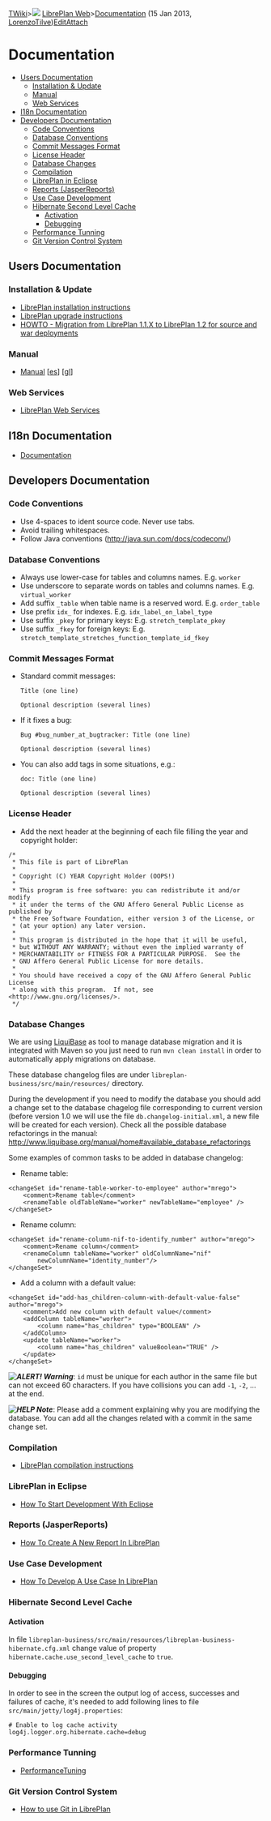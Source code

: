 [TWiki](/twiki/Main/WebHome)&gt;![](/twiki/TWiki/TWikiDocGraphics/web-bg-small.gif) [LibrePlan Web](/twiki/LibrePlan/WebHome)&gt;[Documentation](http://wiki.libreplan-enterprise.com/twiki/LibrePlan/Documentation "Topic revision: 25 (15 Jan 2013 - 08:27:28)") (15 Jan 2013, [LorenzoTilve](/twiki/Main/LorenzoTilve))[Edit](http://wiki.libreplan-enterprise.com/twiki/bin/edit/LibrePlan/Documentation?t=1520337871 "Edit this topic text")[Attach](/twiki/bin/attach/LibrePlan/Documentation "Attach an image or document to this topic")

 Documentation
===============================================================================

-   [Users Documentation](#Users_Documentation)
    -   [Installation & Update](#Installation_Update)
    -   [Manual](#Manual)
    -   [Web Services](#Web_Services)
-   [I18n Documentation](#I18n_Documentation)
-   [Developers Documentation](#Developers_Documentation)
    -   [Code Conventions](#Code_Conventions)
    -   [Database Conventions](#Database_Conventions)
    -   [Commit Messages Format](#Commit_Messages_Format)
    -   [License Header](#License_Header)
    -   [Database Changes](#Database_Changes)
    -   [Compilation](#Compilation)
    -   [LibrePlan in Eclipse](#LibrePlan_in_Eclipse)
    -   [Reports (JasperReports)](#Reports_JasperReports)
    -   [Use Case Development](#Use_Case_Development)
    -   [Hibernate Second Level Cache](#Hibernate_Second_Level_Cache)
        -   [Activation](#Activation)
        -   [Debugging](#Debugging)
    -   [Performance Tunning](#Performance_Tunning)
    -   [Git Version Control System](#Git_Version_Control_System)

 Users Documentation
----------------------------------------------------------

###  Installation & Update

-   [LibrePlan installation instructions](http://www.libreplan.org/INSTALL.html)
-   [LibrePlan upgrade instructions](http://www.libreplan.org/UPDATE.html)
-   [HOWTO - Migration from LibrePlan 1.1.X to LibrePlan 1.2 for source and war deployments](/twiki/LibrePlan/HowToMigrateNavalPlanToLibrePlan)

###  Manual

-   [Manual](http://libreplan.sourceforge.net/user-documentation/en/) \[[es](http://libreplan.sourceforge.net/user-documentation/es/)\] \[[gl](http://libreplan.sourceforge.net/user-documentation/gl/)\]

###  Web Services

-   [LibrePlan Web Services](http://libreplan.org/libreplan-web-services.html)

 I18n Documentation
--------------------------------------------------------

-   [Documentation](/twiki/LibrePlan/I18nDocumentation)

 Developers Documentation
--------------------------------------------------------------------

###  Code Conventions

-   Use 4-spaces to ident source code. Never use tabs.
-   Avoid trailing whitespaces.
-   Follow Java conventions (<http://java.sun.com/docs/codeconv/>)

###  Database Conventions

-   Always use lower-case for tables and columns names. E.g. `worker`
-   Use underscore to separate words on tables and columns names. E.g. `virtual_worker`
-   Add suffix `_table` when table name is a reserved word. E.g. `order_table`
-   Use prefix `idx_` for indexes. E.g. `idx_label_on_label_type`
-   Use suffix `_pkey` for primary keys: E.g. `stretch_template_pkey`
-   Use suffix `_fkey` for foreign keys: E.g. `stretch_template_stretches_function_template_id_fkey`

###  Commit Messages Format

-   Standard commit messages:

        Title (one line)

        Optional description (several lines)

-   If it fixes a bug:

        Bug #bug_number_at_bugtracker: Title (one line)

        Optional description (several lines)

-   You can also add tags in some situations, e.g.:

        doc: Title (one line)

        Optional description (several lines)

###  License Header

-   Add the next header at the beginning of each file filling the year and copyright holder:

<!-- -->

    /*
     * This file is part of LibrePlan
     *
     * Copyright (C) YEAR Copyright Holder (OOPS!)
     *
     * This program is free software: you can redistribute it and/or modify
     * it under the terms of the GNU Affero General Public License as published by
     * the Free Software Foundation, either version 3 of the License, or
     * (at your option) any later version.
     *
     * This program is distributed in the hope that it will be useful,
     * but WITHOUT ANY WARRANTY; without even the implied warranty of
     * MERCHANTABILITY or FITNESS FOR A PARTICULAR PURPOSE.  See the
     * GNU Affero General Public License for more details.
     *
     * You should have received a copy of the GNU Affero General Public License
     * along with this program.  If not, see <http://www.gnu.org/licenses/>.
     */

###  Database Changes

We are using [LiquiBase](http://www.liquibase.org/) as tool to manage database migration and it is integrated with Maven so you just need to run `mvn clean install` in order to automatically apply migrations on database.

These database changelog files are under `libreplan-business/src/main/resources/` directory.

During the development if you need to modify the database you should add a change set to the database chagelog file corresponding to current version (before version 1.0 we will use the file `db.changelog-initial.xml`, a new file will be created for each version). Check all the possible database refactorings in the manual: <http://www.liquibase.org/manual/home#available_database_refactorings>

Some examples of common tasks to be added in database changelog:

-   Rename table:

<!-- -->

    <changeSet id="rename-table-worker-to-employee" author="mrego">
        <comment>Rename table</comment>
        <renameTable oldTableName="worker" newTableName="employee" />
    </changeSet>

-   Rename column:

<!-- -->

    <changeSet id="rename-column-nif-to-identify_number" author="mrego">
        <comment>Rename column</comment>
        <renameColumn tableName="worker" oldColumnName="nif"
            newColumnName="identity_number"/>
    </changeSet>

-   Add a column with a default value:

<!-- -->

    <changeSet id="add-has_children-column-with-default-value-false" author="mrego">
        <comment>Add new column with default value</comment>
        <addColumn tableName="worker">
            <column name="has_children" type="BOOLEAN" />
        </addColumn>
        <update tableName="worker">
            <column name="has_children" valueBoolean="TRUE" />
        </update>
    </changeSet>

***![ALERT!](/twiki/TWiki/TWikiDocGraphics/warning.gif "ALERT!") Warning***: `id` must be unique for each author in the same file but can not exceed 60 characters. If you have collisions you can add `-1`, `-2`, ... at the end.

***![HELP](/twiki/TWiki/TWikiDocGraphics/help.gif "HELP") Note***: Please add a comment explaining why you are modifying the database. You can add all the changes related with a commit in the same change set.

###  Compilation

-   [LibrePlan compilation instructions](http://www.libreplan.org/HACKING.html)

###  LibrePlan in Eclipse

-   [How To Start Development With Eclipse](http://www.libreplan.org/howto-start-development-with-eclipse.html)

###  Reports (JasperReports)

-   [How To Create A New Report In LibrePlan](http://www.libreplan.org/howto-create-a-new-report-in-libreplan.html)

###  Use Case Development

-   [How To Develop A Use Case In LibrePlan](http://www.libreplan.org/howto-develop-a-use-case-in-libreplan.html)

###  Hibernate Second Level Cache

####  Activation

In file `libreplan-business/src/main/resources/libreplan-business-hibernate.cfg.xml` change value of property `hibernate.cache.use_second_level_cache` to `true`.

####  Debugging

In order to see in the screen the output log of access, successes and failures of cache, it's needed to add following lines to file `src/main/jetty/log4j.properties`:

    # Enable to log cache activity
    log4j.logger.org.hibernate.cache=debug

###  Performance Tunning

-   [PerformanceTuning](/twiki/LibrePlan/PerformanceTuning)

###  Git Version Control System

-   [How to use Git in LibrePlan](/twiki/LibrePlan/LibrePlanGit)

